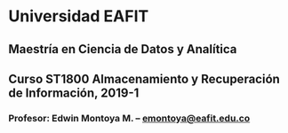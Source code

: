 # Universidad EAFIT
## Maestría en Ciencia de Datos y Analítica
## Curso ST1800 Almacenamiento y Recuperación de Información, 2019-1
### Profesor: Edwin Montoya M. – emontoya@eafit.edu.co